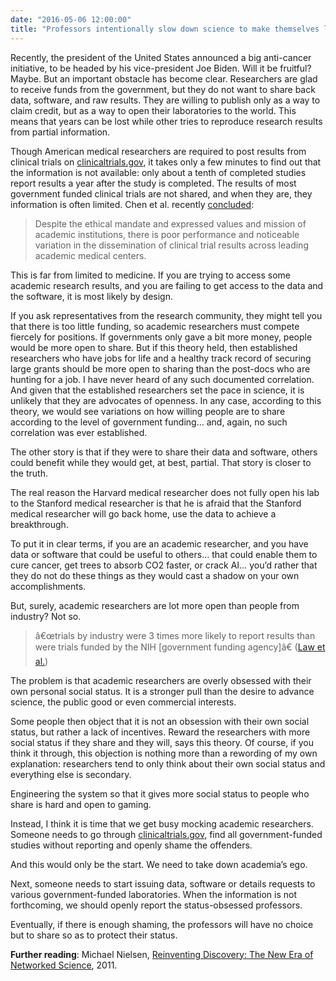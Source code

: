 ```yaml
---
date: "2016-05-06 12:00:00"
title: "Professors intentionally slow down science to make themselves look better"
---
```




Recently, the president of the United States announced a big anti-cancer initiative, to be headed by his vice-president Joe Biden. Will it be fruitful? Maybe. But an important obstacle has become clear. Researchers are glad to receive funds from the government, but they do not want to share back data, software, and raw results. They are willing to publish only as a way to claim credit, but as a way to open their laboratories to the world. This means that years can be lost while other tries to reproduce research results from partial information.

Though American medical researchers are required to post results from clinical trials on [clinicaltrials.gov](https://clinicaltrials.gov), it takes only a few minutes to find out that the information is not available: only about a tenth of completed studies report results a year after the study is completed. The results of most government funded clinical trials are not shared, and when they are, they information is often limited. Chen et al. recently [concluded](http://www.bmj.com/content/352/bmj.i637):

> Despite the ethical mandate and expressed values and mission of academic institutions, there is poor performance and noticeable variation in the dissemination of clinical trial results across leading academic medical centers.



This is far from limited to medicine. If you are trying to access some academic research results, and you are failing to get access to the data and the software, it is most likely by design.

If you ask representatives from the research community, they might tell you that there is too little funding, so academic researchers must compete fiercely for positions. If governments only gave a bit more money, people would be more open to share. But if this theory held, then established researchers who have jobs for life and a healthy track record of securing large grants should be more open to sharing than the post-docs who are hunting for a job. I have never heard of any such documented correlation. And given that the established researchers set the pace in science, it is unlikely that they are advocates of openness. In any case, according to this theory, we would see variations on how willing people are to share according to the level of government funding&hellip; and, again, no such correlation was ever established.

The other story is that if they were to share their data and software, others could benefit while they would get, at best, partial. That story is closer to the truth.

The real reason the Harvard medical researcher does not fully open his lab to the Stanford medical researcher is that he is afraid that the Stanford medical researcher will go back home, use the data to achieve a breakthrough.

To put it in clear terms, if you are an academic researcher, and you have data or software that could be useful to others&hellip; that could enable them to cure cancer, get trees to absorb CO2 faster, or crack AI&hellip; you&rsquo;d rather that they do not do these things as they would cast a shadow on your own accomplishments.

But, surely, academic researchers are lot more open than people from industry? Not so.

> â€œtrials by industry were 3 times more likely to report results than were trials funded by the NIH [government funding agency]â€ ([Law et al.](http://ncbi.nlm.nih.gov/pubmed/22147862))


The problem is that academic researchers are overly obsessed with their own personal social status. It is a stronger pull than the desire to advance science, the public good or even commercial interests.

Some people then object that it is not an obsession with their own social status, but rather a lack of incentives. Reward the researchers with more social status if they share and they will, says this theory. Of course, if you think it through, this objection is nothing more than a rewording of my own explanation: researchers tend to only think about their own social status and everything else is secondary.

Engineering the system so that it gives more social status to people who share is hard and open to gaming.

Instead, I think it is time that we get busy mocking academic researchers. Someone needs to go through [clinicaltrials.gov](https://clinicaltrials.gov), find all government-funded studies without reporting and openly shame the offenders.

And this would only be the start. We need to take down academia&rsquo;s ego.

Next, someone needs to start issuing data, software or details requests to various government-funded laboratories. When the information is not forthcoming, we should openly report the status-obsessed professors.

Eventually, if there is enough shaming, the professors will have no choice but to share so as to protect their status.

__Further reading__: Michael Nielsen, [Reinventing Discovery: The New Era of Networked Science](https://www.amazon.ca/Reinventing-Discovery-New-Networked-Science/dp/0691148902), 2011.

